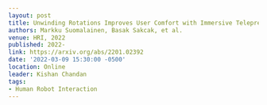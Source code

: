 ```yaml
---
layout: post
title: Unwinding Rotations Improves User Comfort with Immersive Telepresence Robots
authors: Markku Suomalainen, Basak Sakcak, et al.
venue: HRI, 2022
published: 2022-
link: https://arxiv.org/abs/2201.02392
date: '2022-03-09 15:30:00 -0500'
location: Online
leader: Kishan Chandan
tags:
- Human Robot Interaction
---
```

